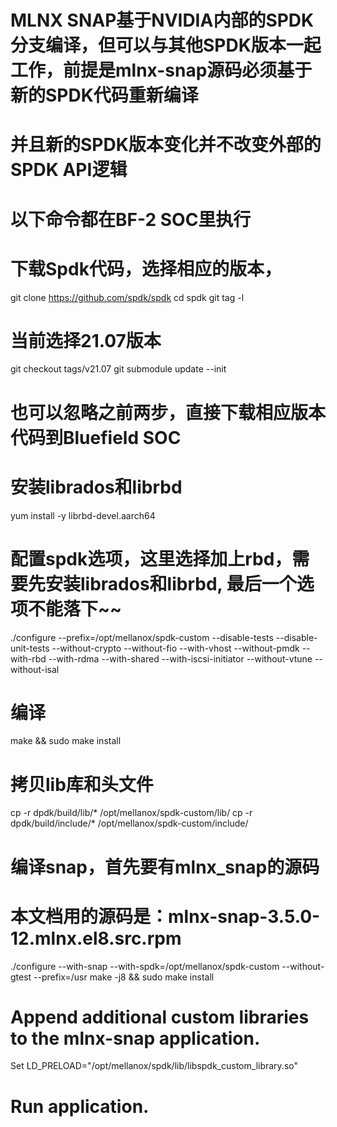 
# MLNX SNAP基于NVIDIA内部的SPDK分支编译，但可以与其他SPDK版本一起工作，前提是mlnx-snap源码必须基于新的SPDK代码重新编译
# 并且新的SPDK版本变化并不改变外部的SPDK API逻辑
# 以下命令都在BF-2 SOC里执行

# 下载Spdk代码，选择相应的版本，
git clone https://github.com/spdk/spdk
cd spdk
git tag -l

# 当前选择21.07版本
git checkout tags/v21.07
git submodule update --init

# 也可以忽略之前两步，直接下载相应版本代码到Bluefield SOC

# 安装librados和librbd
yum install -y librbd-devel.aarch64
# 配置spdk选项，这里选择加上rbd，需要先安装librados和librbd, 最后一个选项不能落下~~
./configure --prefix=/opt/mellanox/spdk-custom --disable-tests --disable-unit-tests --without-crypto --without-fio --with-vhost --without-pmdk --with-rbd --with-rdma --with-shared --with-iscsi-initiator --without-vtune --without-isal

# 编译
make && sudo make install

# 拷贝lib库和头文件
cp -r dpdk/build/lib/* /opt/mellanox/spdk-custom/lib/
cp -r dpdk/build/include/* /opt/mellanox/spdk-custom/include/

# 编译snap，首先要有mlnx_snap的源码
# 本文档用的源码是：mlnx-snap-3.5.0-12.mlnx.el8.src.rpm
./configure --with-snap --with-spdk=/opt/mellanox/spdk-custom --without-gtest --prefix=/usr
make -j8 && sudo make install

# Append additional custom libraries to the mlnx-snap application. 
Set LD_PRELOAD="/opt/mellanox/spdk/lib/libspdk_custom_library.so"

# Run application.
